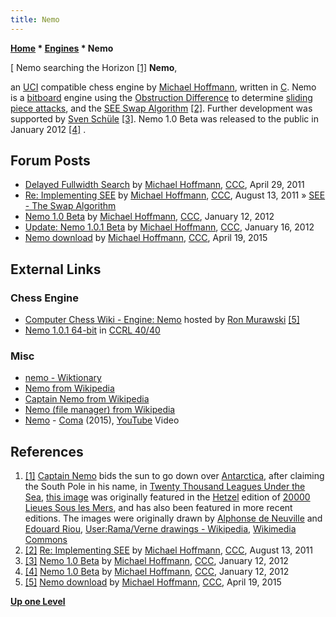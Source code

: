```yaml
---
title: Nemo
---
```

**[Home](Home "Home") \* [Engines](Engines "Engines") \* Nemo**



[ Nemo searching the Horizon <a id="cite-note-1" href="#cite-ref-1">[1]</a>
**Nemo**,  

an [UCI](UCI "UCI") compatible chess engine by [Michael Hoffmann](Michael_Hoffmann "Michael Hoffmann"), written in [C](C "C"). 
Nemo is a [bitboard](Bitboards "Bitboards") engine using the [Obstruction Difference](Obstruction_Difference "Obstruction Difference") to determine [sliding piece attacks](Sliding_Piece_Attacks "Sliding Piece Attacks"), and the [SEE Swap Algorithm](SEE_-_The_Swap_Algorithm "SEE - The Swap Algorithm") <a id="cite-note-2" href="#cite-ref-2">[2]</a>. 
Further development was supported by [Sven Schüle](Sven_Sch%C3%BCle "Sven Schüle") <a id="cite-note-3" href="#cite-ref-3">[3]</a>. 
Nemo 1.0 Beta was released to the public in January 2012 <a id="cite-note-4" href="#cite-ref-4">[4]</a> . 



## Forum Posts


* [Delayed Fullwidth Search](http://www.talkchess.com/forum/viewtopic.php?t=38922) by [Michael Hoffmann](Michael_Hoffmann "Michael Hoffmann"), [CCC](CCC "CCC"), April 29, 2011
* [Re: Implementing SEE](http://www.talkchess.com/forum/viewtopic.php?topic_view=threads&p=419174&t=40046) by [Michael Hoffmann](Michael_Hoffmann "Michael Hoffmann"), [CCC](CCC "CCC"), August 13, 2011 » [SEE - The Swap Algorithm](SEE_-_The_Swap_Algorithm "SEE - The Swap Algorithm")
* [Nemo 1.0 Beta](http://www.talkchess.com/forum/viewtopic.php?t=41947) by [Michael Hoffmann](Michael_Hoffmann "Michael Hoffmann"), [CCC](CCC "CCC"), January 12, 2012
* [Update: Nemo 1.0.1 Beta](http://www.talkchess.com/forum/viewtopic.php?t=42020) by [Michael Hoffmann](Michael_Hoffmann "Michael Hoffmann"), [CCC](CCC "CCC"), January 16, 2012
* [Nemo download](http://www.talkchess.com/forum/viewtopic.php?t=56055) by [Michael Hoffmann](Michael_Hoffmann "Michael Hoffmann"), [CCC](CCC "CCC"), April 19, 2015


## External Links


### Chess Engine


* [Computer Chess Wiki - Engine: Nemo](http://www.computer-chess.org/doku.php?id=computer_chess:engines:nemo:index) hosted by [Ron Murawski](Ron_Murawski "Ron Murawski") <a id="cite-note-5" href="#cite-ref-5">[5]</a>
* [Nemo 1.0.1 64-bit](http://www.computerchess.org.uk/ccrl/4040/cgi/engine_details.cgi?match_length=30&each_game=1&print=Details&each_game=1&eng=Nemo%201.0.1%2064-bit#Nemo_1_0_1_64-bit) in [CCRL 40/40](CCRL "CCRL")


### Misc


* [nemo - Wiktionary](https://en.wiktionary.org/wiki/nemo)
* [Nemo from Wikipedia](https://en.wikipedia.org/wiki/Nemo)
* [Captain Nemo from Wikipedia](https://en.wikipedia.org/wiki/Captain_Nemo)
* [Nemo (file manager) from Wikipedia](https://en.wikipedia.org/wiki/Nemo_%28file_manager%29)
* [Nemo](https://en.wikipedia.org/wiki/Nemo_(French_band)) - [Coma](http://www.nemo-world.com/home) (2015), [YouTube](https://en.wikipedia.org/wiki/YouTube) Video


 
## References


 1. <a id="cite-ref-1" href="#cite-note-1">[1]</a> [Captain Nemo](https://en.wikipedia.org/wiki/Captain_Nemo) bids the sun to go down over [Antarctica](https://en.wikipedia.org/wiki/Antarctica), after claiming the South Pole in his name, in [Twenty Thousand Leagues Under the Sea](https://en.wikipedia.org/wiki/Twenty_Thousand_Leagues_Under_the_Sea), [this image](https://commons.wikimedia.org/wiki/File:20000_Nemo_South_Pole_flag.jpg) was originally featured in the [Hetzel](https://en.wikipedia.org/wiki/Pierre-Jules_Hetzel) edition of [20000 Lieues Sous les Mers](https://en.wikipedia.org/wiki/Twenty_Thousand_Leagues_Under_the_Sea), and has also been featured in more recent editions. The images were originally drawn by [Alphonse de Neuville](https://en.wikipedia.org/wiki/Alphonse_de_Neuville) and [Edouard Riou](https://en.wikipedia.org/wiki/Edouard_Riou), [User:Rama/Verne drawings - Wikipedia](https://en.wikipedia.org/wiki/User:Rama/Verne_drawings), [Wikimedia Commons](https://en.wikipedia.org/wiki/Wikimedia_Commons) 
2. <a id="cite-ref-2" href="#cite-note-2">[2]</a> [Re: Implementing SEE](http://www.talkchess.com/forum/viewtopic.php?topic_view=threads&p=419174&t=40046) by [Michael Hoffmann](Michael_Hoffmann "Michael Hoffmann"), [CCC](CCC "CCC"), August 13, 2011
3. <a id="cite-ref-3" href="#cite-note-3">[3]</a> [Nemo 1.0 Beta](http://www.talkchess.com/forum/viewtopic.php?t=41947) by [Michael Hoffmann](Michael_Hoffmann "Michael Hoffmann"), [CCC](CCC "CCC"), January 12, 2012
4. <a id="cite-ref-4" href="#cite-note-4">[4]</a> [Nemo 1.0 Beta](http://www.talkchess.com/forum/viewtopic.php?t=41947) by [Michael Hoffmann](Michael_Hoffmann "Michael Hoffmann"), [CCC](CCC "CCC"), January 12, 2012
5. <a id="cite-ref-5" href="#cite-note-5">[5]</a> [Nemo download](http://www.talkchess.com/forum/viewtopic.php?t=56055) by [Michael Hoffmann](Michael_Hoffmann "Michael Hoffmann"), [CCC](CCC "CCC"), April 19, 2015

**[Up one Level](Engines "Engines")**







 
